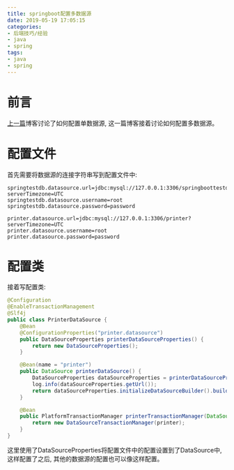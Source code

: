 ```yaml
---
title: springboot配置多数据源
date: 2019-05-19 17:05:15
categories:
- 后端技巧/经验
- java
- spring
tags:
- java
- spring
---
```


# 前言

[上一篇](/java/spring/spring-family-meals/springboot-datasource-single.html)博客讨论了如何配置单数据源, 这一篇博客接着讨论如何配置多数据源。
<!--more-->

# 配置文件

首先需要将数据源的连接字符串写到配置文件中:

```properties
springtestdb.datasource.url=jdbc:mysql://127.0.0.1:3306/springboottestdb?serverTimezone=UTC
springtestdb.datasource.username=root
springtestdb.datasource.password=password

printer.datasource.url=jdbc:mysql://127.0.0.1:3306/printer?serverTimezone=UTC
printer.datasource.username=root
printer.datasource.password=password
```

# 配置类

接着写配置类:

```java
@Configuration
@EnableTransactionManagement
@Slf4j
public class PrinterDataSource {
    @Bean
    @ConfigurationProperties("printer.datasource")
    public DataSourceProperties printerDataSourceProperties() {
        return new DataSourceProperties();
    }

    @Bean(name = "printer")
    public DataSource printerDataSource() {
        DataSourceProperties dataSourceProperties = printerDataSourceProperties();
        log.info(dataSourceProperties.getUrl());
        return dataSourceProperties.initializeDataSourceBuilder().build();
    }

    @Bean
    public PlatformTransactionManager printerTransactionManager(DataSource printer) {
        return new DataSourceTransactionManager(printer);
    }
}
```

这里使用了DataSourceProperties将配置文件中的配置设置到了DataSource中, 这样配置了之后, 其他的数据源的配置也可以像这样配置。
